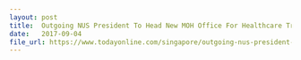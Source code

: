 ```yaml
---
layout: post
title:  Outgoing NUS President To Head New MOH Office For Healthcare Transformation
date:   2017-09-04
file_url: https://www.todayonline.com/singapore/outgoing-nus-president-head-new-moh-office-healthcare-transformation
---
```

